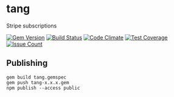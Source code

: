 # tang
Stripe subscriptions

[![Gem Version](https://badge.fury.io/rb/tang.svg)](https://badge.fury.io/rb/tang)
[![Build Status](https://travis-ci.org/sixoverground/tang.svg?branch=master)](https://travis-ci.org/sixoverground/tang)
[![Code Climate](https://codeclimate.com/github/sixoverground/tang/badges/gpa.svg)](https://codeclimate.com/github/sixoverground/tang)
[![Test Coverage](https://codeclimate.com/github/sixoverground/tang/badges/coverage.svg)](https://codeclimate.com/github/sixoverground/tang/coverage)
[![Issue Count](https://codeclimate.com/github/sixoverground/tang/badges/issue_count.svg)](https://codeclimate.com/github/sixoverground/tang)

## Publishing

```
gem build tang.gemspec
gem push tang-x.x.x.gem
npm publish --access public
```


